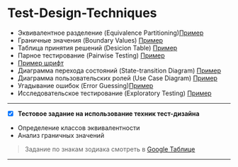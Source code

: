 # Test-Design-Techniques

* Эквивалентное разделение (Equivalence Partitioning)[Пример](https://docs.google.com/spreadsheets/d/1Ele9_ULjbj-KigNjlLJ36UMk3hyfLomq/edit#gid=503939642)
* Граничные значения (Boundary Values)
    [Пример](https://docs.google.com/spreadsheets/d/1md6yp7h3GA-b8eBSFbkjF1QdSkfflP8u/edit#gid=1614857043)    
* Таблица принятия решений (Desicion Table) [Пример](https://docs.google.com/spreadsheets/d/1JyP-IzOEhOSS8Hg_CiyxJl-FUvZwrMtt/edit#gid=1172003959)
* Парное тестирование (Pairwise Testing) [Пример](https://docs.google.com/spreadsheets/d/168YNBWrGP9INb1bSDaOepBggGWiBxqA9/edit#gid=843427114)
* [Пример шрифт](https://docs.google.com/spreadsheets/d/1ZxXYwnw62g_MDNl2w0PsKWxaWX_wam7I/edit#gid=471967787)
* Диаграмма перехода состояний (State-transition Diagram) [Пример](https://docs.google.com/spreadsheets/d/1ub6R-j9NLg-xQUi3_p6RAGbE1cLi09bK/edit#gid=319804793)
* Диаграмма пользовательских ролей (Use Case Diagram) [Пример](https://docs.google.com/spreadsheets/d/1uqmKkYKkSvXkSz6ZPX5TaPU0Kdi0-2nK/edit#gid=731404773)
* Угадывание ошибок (Error Guessing)[Пример](https://docs.google.com/spreadsheets/d/1XI-xaMZk7nl34tKFiiA-3ToE9BzYU18K/edit#gid=1919671969)
* Исследовательское тестирование (Exploratory Testing) [Пример](https://docs.google.com/spreadsheets/d/1P965tNmfIaEWIeCtD1aKL-qjxtljLRTi/edit#gid=1970954576)

---
- [X] **Тестовое задание на использование техник тест-дизайна**

+ Определение классов эквивалентности
+ Анализ граничных значений


> Задание по знакам зодиака смотреть в [Google Таблице](https://docs.google.com/spreadsheets/d/1ih8mvV9J-LW11G9QJpe5BVmALeGRlF98/edit#gid=1366835506)
----


